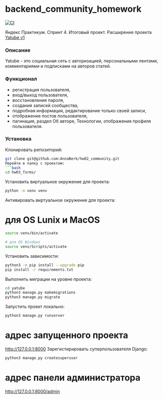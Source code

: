 # backend_community_homework

[![CI](https://github.com/yandex-praktikum/hw03_forms/actions/workflows/python-app.yml/badge.svg?branch=master)](https://github.com/yandex-praktikum/hw03_forms/actions/workflows/python-app.yml)

Яндекс Практикум. Спринт 4. Итоговый проект. Расширение проекта [Yatube v1](https://github.com/AnnaBerk/hw02_community)

### Описание
Yatube - это социальная сеть с авторизацией, персональными лентами, комментариями и подписками на авторов статей.

### Функционал
- регистрация пользователя,
- вход/выход пользователя,
- восстановления пароля,
- создания записей сообщества,
- подробная информация, редактирование только своей записи,
- отображение постов пользователя,
- пагинация, раздел Об авторе, Технологии, отображения профиля пользователя.

### Установка
Клонировать репозиторий:
```bash
git clone git@github.com:AnnaBerk/hw02_community.git
Перейти в папку с проектом:
```bash
cd hw03_forms/
```
Установить виртуальное окружение для проекта:
```bash
python -m venv venv
```
Активировать виртуальное окружение для проекта:

# для OS Lunix и MacOS
```bash
source venv/bin/activate
```
```bash
# для OS Windows
source venv/Scripts/activate
```
Установить зависимости:
```bash
python3 -m pip install --upgrade pip
pip install -r requirements.txt
```
Выполнить миграции на уровне проекта:
```bash
cd yatube
python3 manage.py makemigrations
python3 manage.py migrate
```
Запустить проект локально:
```bash
python3 manage.py runserver
```
# адрес запущенного проекта
http://127.0.0.1:8000
Зарегистирировать суперпользователя Django:
```bash
python3 manage.py createsuperuser
```
# адрес панели администратора
http://127.0.0.1:8000/admin
